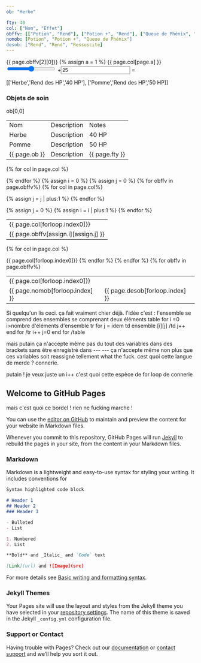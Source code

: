 ```yaml
---
ob: "Herbe"

fty: 40
col: ["Nom", "Effet"]
obffv: [["Potion", "Rend"], ["Potion +", "Rend"], ["Queue de Phénix", "Ressuscite"]]
nomob: [Potion", "Potion +", "Queue de Phénix"]
desob: ["Rend", "Rend", "Ressuscite]
---
```


<html>
  <head><title>{{ page.ob }}</title></head>
<body>
{{ page.obffv[2][0]}}
{% assign a = 1 %}
{{ page.col[page.a] }}
<form oninput="x.value=parseInt(a.value)+parseInt(b.value)">
  <input type="range" id="a" value="50">
  +<input type="number" id="b" value="25">
  =<output name="x" for="a b"></output>
</form>


[['Herbe','Rend des HP','40 HP'], ['Pomme','Rend des HP','50 HP]]

<h3>Objets de soin</h3>

<table><tr><td>Nom</td><td>Description</td><td>Notes</td></tr>
<tr><td>Herbe</td><td>Description</td><td>40 HP</td></tr>
<tr><td>Pomme</td><td>Description</td><td>50 HP</td></tr>
<tr><td>{{ page.ob }}</td><td>Description</td><td>{{ page.fty }}</td></tr>
<!--comment-->
ob[0,0]
</table>

<table><tr>

{% for col in page.col %}
<td>{{ page.col[forloop.index0]}}</td>
{% endfor %}
</tr>
{% assign i = 0 %}
{% assign j = 0 %}
{% for obffv in page.obffv%}
<tr>
{% for col in page.col%}
<td>{{ page.obffv[assign.i][assign.j] }} </td>

{% assign j = j | plus:1 %}
{% endfor %}
</tr>
{% assign j = 0 %}
{% assign i = i | plus:1 %}
{% endfor %}

</table>

{% for col in page.col %}
<td>{{ page.col[forloop.index0]}}</td>
{% endfor %}

<table><tr>

<td>{{ page.col[forloop.index0]}}</td>
{% endfor %}
</tr>
{% for obffv in page.obffv%}
<tr><td>{{ page.nomob[forloop.index] }}</td>
<td>{{ page.desob[forloop.index] }}</td></table>
</body>
</html>

Si quelqu'un lis ceci. ça fait vraiment chier déjà. l'idée c'est :
l'ensemble se comprend des ensembles se comprenant deux éléments
table
for i =0 i>nombre d'éléments d'ensemble
tr
for j = idem
td ensemble [i][j] /td
j++
end for
/tr
i++
j=0
end for
/table

mais putain ça n'accepte même pas du tout des variables dans des brackets
sans être enregistré dans --- --- ça n'accepte même non plus que ces variables soit reassigné
tellement what the fuck. cest quoi cette langue de merde ? connerie.


putain ! je veux juste un i++ c'est quoi cette espèce de for loop de connerie

## Welcome to GitHub Pages
mais c'est quoi ce bordel ! rien ne fucking marche !

You can use the [editor on GitHub](https://github.com/sariwangtilapya/sariwangtilapya.github.io/edit/main/index.md) to maintain and preview the content for your website in Markdown files.

Whenever you commit to this repository, GitHub Pages will run [Jekyll](https://jekyllrb.com/) to rebuild the pages in your site, from the content in your Markdown files.

### Markdown

Markdown is a lightweight and easy-to-use syntax for styling your writing. It includes conventions for

```markdown
Syntax highlighted code block

# Header 1
## Header 2
### Header 3

- Bulleted
- List

1. Numbered
2. List

**Bold** and _Italic_ and `Code` text

[Link](url) and ![Image](src)
```

For more details see [Basic writing and formatting syntax](https://docs.github.com/en/github/writing-on-github/getting-started-with-writing-and-formatting-on-github/basic-writing-and-formatting-syntax).

### Jekyll Themes

Your Pages site will use the layout and styles from the Jekyll theme you have selected in your [repository settings](https://github.com/sariwangtilapya/sariwangtilapya.github.io/settings/pages). The name of this theme is saved in the Jekyll `_config.yml` configuration file.

### Support or Contact

Having trouble with Pages? Check out our [documentation](https://docs.github.com/categories/github-pages-basics/) or [contact support](https://support.github.com/contact) and we’ll help you sort it out.
